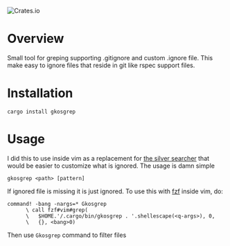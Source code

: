![Crates.io](https://img.shields.io/crates/v/gkosgrep)

# Overview

Small tool for greping supporting .gitignore and custom .ignore file. This
make easy to ignore files that reside in git like rspec support files.

# Installation

    cargo install gkosgrep

# Usage

I did this to use inside vim as a replacement for [the silver searcher](https://github.com/ggreer/the_silver_searcher)
that would be easier to customize what is ignored. The usage is damn simple

    gkosgrep <path> [pattern]

If ignored file is missing it is just ignored. To use this with
[fzf](https://github.com/junegunn/fzf.vim) inside vim, do:

    command! -bang -nargs=* Gkosgrep
          \ call fzf#vim#grep(
          \   $HOME.'/.cargo/bin/gkosgrep . '.shellescape(<q-args>), 0,
          \   {}, <bang>0)

Then use `Gkosgrep` command to filter files
